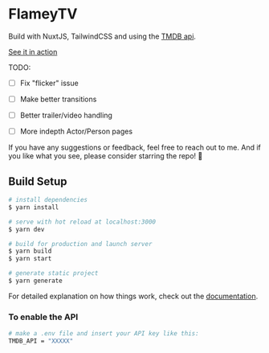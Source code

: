 # FlameyTV

Build with NuxtJS, TailwindCSS and using the [TMDB api](https://themoviedb.org).

[See it in action](https://flamey-tv.vercel.app/)


TODO:

- [ ] Fix "flicker" issue
- [ ] Make better transitions
- [ ] Better trailer/video handling
- [ ] More indepth Actor/Person pages



If you have any suggestions or feedback, feel free to reach out to me. And if you like what you see, please consider starring the repo! 🌟




## Build Setup

```bash
# install dependencies
$ yarn install

# serve with hot reload at localhost:3000
$ yarn dev

# build for production and launch server
$ yarn build
$ yarn start

# generate static project
$ yarn generate
```

For detailed explanation on how things work, check out the [documentation](https://nuxtjs.org).


### To enable the API
```bash
# make a .env file and insert your API key like this:
TMDB_API = "XXXXX"
```

